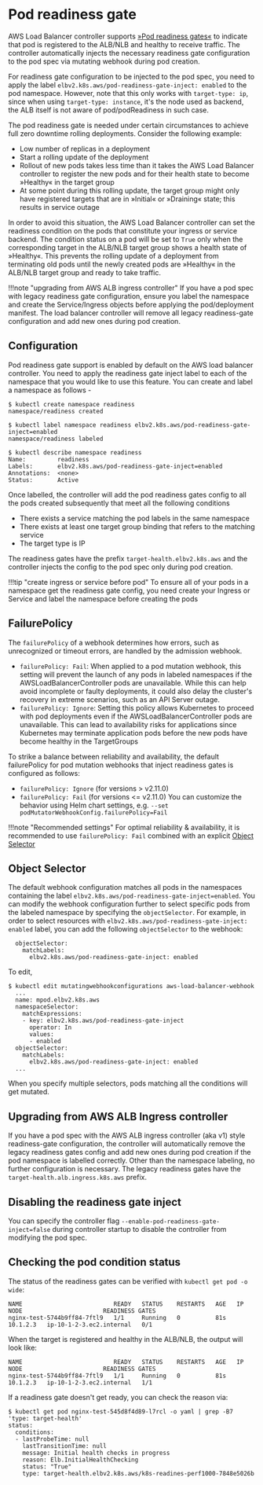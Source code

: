 # Pod readiness gate

AWS Load Balancer controller supports [»Pod readiness gates«](https://kubernetes.io/docs/concepts/workloads/pods/pod-lifecycle/#pod-readiness-gate) to indicate that pod is registered to the ALB/NLB and healthy to receive traffic.
The controller automatically injects the necessary readiness gate configuration to the pod spec via mutating webhook during pod creation.

For readiness gate configuration to be injected to the pod spec, you need to apply the label `elbv2.k8s.aws/pod-readiness-gate-inject: enabled` to the pod namespace. However, note that this only works with `target-type: ip`, since when using `target-type: instance`, it's the node used as backend, the ALB itself is not aware of pod/podReadiness in such case.

The pod readiness gate is needed under certain circumstances to achieve full zero downtime rolling deployments. Consider the following example:

* Low number of replicas in a deployment
* Start a rolling update of the deployment
* Rollout of new pods takes less time than it takes the AWS Load Balancer controller to register the new pods and for their health state to become »Healthy« in the target group
* At some point during this rolling update, the target group might only have registered targets that are in »Initial« or »Draining« state; this results in service outage

In order to avoid this situation, the AWS Load Balancer controller can set the readiness condition on the pods that constitute your ingress or service backend. The condition status on a pod will be set to `True` only when the corresponding target in the ALB/NLB target group shows a health state of »Healthy«.
This prevents the rolling update of a deployment from terminating old pods until the newly created pods are »Healthy« in the ALB/NLB target group and ready to take traffic.

!!!note "upgrading from AWS ALB ingress controller"
    If you have a pod spec with legacy readiness gate configuration, ensure you label the namespace and create the Service/Ingress objects before applying the pod/deployment manifest.
    The load balancer controller will remove all legacy readiness-gate configuration and add new ones during pod creation.

## Configuration
Pod readiness gate support is enabled by default on the AWS load balancer controller. You need to apply the readiness gate inject label to each of the namespace that you would
like to use this feature. You can create and label a namespace as follows -

```
$ kubectl create namespace readiness
namespace/readiness created

$ kubectl label namespace readiness elbv2.k8s.aws/pod-readiness-gate-inject=enabled
namespace/readiness labeled

$ kubectl describe namespace readiness
Name:         readiness
Labels:       elbv2.k8s.aws/pod-readiness-gate-inject=enabled
Annotations:  <none>
Status:       Active
```
Once labelled, the controller will add the pod readiness gates config to all the pods created subsequently that meet all the following conditions

* There exists a service matching the pod labels in the same namespace
* There exists at least one target group binding that refers to the matching service
* The target type is IP

The readiness gates have the prefix `target-health.elbv2.k8s.aws` and the controller injects the config to the pod spec only during pod creation.

!!!tip "create ingress or service before pod"
    To ensure all of your pods in a namespace get the readiness gate config, you need create your Ingress or Service and label the namespace before creating the pods

## FailurePolicy
The `failurePolicy` of a webhook determines how errors, such as unrecognized or timeout errors, are handled by the admission webhook.

* `failurePolicy: Fail`: When applied to a pod mutation webhook, this setting will prevent the launch of any pods in labeled namespaces if the AWSLoadBalancerController pods are unavailable. While this can help avoid incomplete or faulty deployments, it could also delay the cluster's recovery in extreme scenarios, such as an API Server outage.
* `failurePolicy: Ignore`: Setting this policy allows Kubernetes to proceed with pod deployments even if the AWSLoadBalancerController pods are unavailable. This can lead to availability risks for applications since Kubernetes may terminate application pods before the new pods have become healthy in the TargetGroups

To strike a balance between reliability and availability, the default failurePolicy for pod mutation webhooks that inject readiness gates is configured as follows:

* `failurePolicy: Ignore` (for versions > v2.11.0)
* `failurePolicy: Fail` (for versions <= v2.11.0)
You can customize the behavior using Helm chart settings, e.g. `--set podMutatorWebhookConfig.failurePolicy=Fail`

!!!note "Recommended settings"
    For optimal reliability & availability, it is recommended to use `failurePolicy: Fail` combined with an explicit [Object Selector](#object-selector)

## Object Selector
The default webhook configuration matches all pods in the namespaces containing the label `elbv2.k8s.aws/pod-readiness-gate-inject=enabled`. You can modify the webhook configuration further
to select specific pods from the labeled namespace by specifying the `objectSelector`. For example, in order to select resources with `elbv2.k8s.aws/pod-readiness-gate-inject: enabled` label,
you can add the following `objectSelector` to the webhook:
```
  objectSelector:
    matchLabels:
      elbv2.k8s.aws/pod-readiness-gate-inject: enabled
```
To edit,
```
$ kubectl edit mutatingwebhookconfigurations aws-load-balancer-webhook
  ...
  name: mpod.elbv2.k8s.aws
  namespaceSelector:
    matchExpressions:
    - key: elbv2.k8s.aws/pod-readiness-gate-inject
      operator: In
      values:
      - enabled
  objectSelector:
    matchLabels:
      elbv2.k8s.aws/pod-readiness-gate-inject: enabled
  ...
```
When you specify multiple selectors, pods matching all the conditions will get mutated.

## Upgrading from AWS ALB Ingress controller
If you have a pod spec with the AWS ALB ingress controller (aka v1) style readiness-gate configuration, the controller will automatically remove the legacy readiness gates config and add new ones during pod creation if the pod namespace is labelled correctly. Other than the namespace labeling, no further configuration is necessary.
The legacy readiness gates have the `target-health.alb.ingress.k8s.aws` prefix.

## Disabling the readiness gate inject
You can specify the controller flag `--enable-pod-readiness-gate-inject=false` during controller startup to disable the controller from modifying the pod spec.

## Checking the pod condition status

The status of the readiness gates can be verified with `kubectl get pod -o wide`:
```
NAME                          READY   STATUS    RESTARTS   AGE   IP         NODE                       READINESS GATES
nginx-test-5744b9ff84-7ftl9   1/1     Running   0          81s   10.1.2.3   ip-10-1-2-3.ec2.internal   0/1
```

When the target is registered and healthy in the ALB/NLB, the output will look like:
```
NAME                          READY   STATUS    RESTARTS   AGE   IP         NODE                       READINESS GATES
nginx-test-5744b9ff84-7ftl9   1/1     Running   0          81s   10.1.2.3   ip-10-1-2-3.ec2.internal   1/1
```

If a readiness gate doesn't get ready, you can check the reason via:

```console
$ kubectl get pod nginx-test-545d8f4d89-l7rcl -o yaml | grep -B7 'type: target-health'
status:
  conditions:
  - lastProbeTime: null
    lastTransitionTime: null
    message: Initial health checks in progress
    reason: Elb.InitialHealthChecking
    status: "True"
    type: target-health.elbv2.k8s.aws/k8s-readines-perf1000-7848e5026b
```

